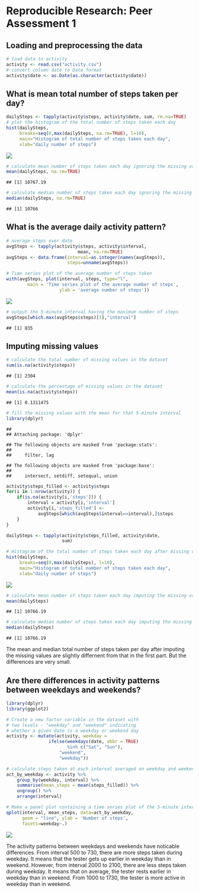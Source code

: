 # Reproducible Research: Peer Assessment 1


## Loading and preprocessing the data

```r
# load data to activity
activity <- read.csv("activity.csv")
# convert column date to Date format
activity$date <- as.Date(as.character(activity$date))
```


## What is mean total number of steps taken per day?

```r
dailySteps <- tapply(activity$steps, activity$date, sum, rm.na=TRUE)
# plot the histogram of the total number of steps taken each day
hist(dailySteps, 
     breaks=seq(0,max(dailySteps, na.rm=TRUE), l=10),
     main="Histogram of total number of steps taken each day", 
     xlab="daily number of steps")
```

![](PA1_template_files/figure-html/unnamed-chunk-2-1.png)<!-- -->

```r
# calculate mean number of steps taken each day ignoring the missing values
mean(dailySteps, na.rm=TRUE)
```

```
## [1] 10767.19
```

```r
# calculate median number of steps taken each day ignoring the missing values
median(dailySteps, na.rm=TRUE)
```

```
## [1] 10766
```



## What is the average daily activity pattern?

```r
# average steps over date
avgSteps <- tapply(activity$steps, activity$interval, 
                           mean, na.rm=TRUE)
avgSteps <- data.frame(interval=as.integer(names(avgSteps)), 
                       steps=unname(avgSteps))

# Time series plot of the average number of steps taken
with(avgSteps, plot(interval, steps, type="l", 
        main = 'Time series plot of the average number of steps', 
                    ylab = 'average number of steps'))
```

![](PA1_template_files/figure-html/unnamed-chunk-3-1.png)<!-- -->

```r
# output the 5-minute interval having the maximum number of steps
avgSteps[which.max(avgSteps$steps)[1],"interval"]
```

```
## [1] 835
```



## Imputing missing values

```r
# calculate the total number of missing values in the dataset
sum(is.na(activity$steps))
```

```
## [1] 2304
```

```r
# calculate the percentage of missing values in the dataset
mean(is.na(activity$steps))
```

```
## [1] 0.1311475
```

```r
# fill the missing values with the mean for that 5-minute interval
library(dplyr)
```

```
## 
## Attaching package: 'dplyr'
```

```
## The following objects are masked from 'package:stats':
## 
##     filter, lag
```

```
## The following objects are masked from 'package:base':
## 
##     intersect, setdiff, setequal, union
```

```r
activity$steps_filled <- activity$steps
for(i in 1:nrow(activity)) {
    if(is.na(activity[i,'steps'])) {
        interval = activity[i,'interval']
        activity[i,'steps_filled'] <-
            avgSteps[which(avgSteps$interval==interval),]$steps
    }
}

dailySteps <- tapply(activity$steps_filled, activity$date, 
                     sum)

# Histogram of the total number of steps taken each day after missing values are imputed
hist(dailySteps, 
     breaks=seq(0,max(dailySteps), l=10),
     main="Histogram of total number of steps taken each day", 
     xlab="daily number of steps")
```

![](PA1_template_files/figure-html/unnamed-chunk-4-1.png)<!-- -->

```r
# calculate mean number of steps taken each day imputing the missing values
mean(dailySteps)
```

```
## [1] 10766.19
```

```r
# calculate median number of steps taken each day imputing the missing values
median(dailySteps)
```

```
## [1] 10766.19
```

The mean and median total number of steps taken per day after imputing the missing values are slightly differnent from that in the first part. But the differences are very small.

## Are there differences in activity patterns between weekdays and weekends?

```r
library(dplyr)
library(ggplot2)

# Create a new factor variable in the dataset with 
# two levels - "weekday" and "weekend" indicating 
# whether a given date is a weekday or weekend day
activity <- mutate(activity, weekday = 
                ifelse(weekdays(date, abbr = TRUE) 
                       %in% c("Sat", "Sun"), 
                    "weekend", 
                    "weekday"))

# calculate steps taken at each interval averaged on weekday and weekend
act_by_weekday <- activity %>%
    group_by(weekday, interval) %>%
    summarise(mean_steps = mean(steps_filled)) %>%
    ungroup() %>%
    arrange(interval)

# Make a panel plot containing a time series plot of the 5-minute interval (x-axis) and the average number of steps taken, averaged across all weekday days or weekend days (y-axis)
qplot(interval, mean_steps, data=act_by_weekday, 
      geom = "line", ylab = 'Number of steps',
      facets=weekday~.)
```

![](PA1_template_files/figure-html/unnamed-chunk-5-1.png)<!-- -->

The activity patterns between weekdays and weekends have noticable differences. From interval 500 to 730, there are more steps taken during weekday. It means that the tester gets up earlier in weekday than in weekend.  However, from interval 2000 to 2100, there are less steps taken during weekday. It means that on average, the tester rests earlier in weekday than in weekend. From 1000 to 1730, the tester is more active in weekday than in weekend.  
